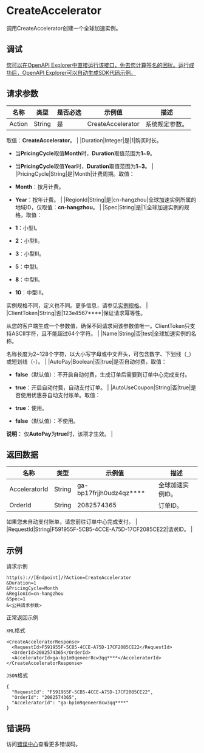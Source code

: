 # CreateAccelerator

调用CreateAccelerator创建一个全球加速实例。

## 调试

[您可以在OpenAPI Explorer中直接运行该接口，免去您计算签名的困扰。运行成功后，OpenAPI Explorer可以自动生成SDK代码示例。](https://api.aliyun.com/#product=Ga&api=CreateAccelerator&type=RPC&version=2019-11-20)

## 请求参数

|名称|类型|是否必选|示例值|描述|
|--|--|----|---|--|
|Action|String|是|CreateAccelerator|系统规定参数。

 取值：**CreateAccelerator**。 |
|Duration|Integer|是|1|购买时长。

 -   当**PricingCycle**取值**Month**时，**Duration**取值范围为**1**~**9**。
-   当**PricingCycle**取值**Year**时，**Duration**取值范围为**1**~**3**。 |
|PricingCycle|String|是|Month|计费周期。取值：

 -   **Month**：按月计费。
-   **Year**：按年计费。 |
|RegionId|String|是|cn-hangzhou|全球加速实例所属的地域ID，仅取值：**cn-hangzhou**。 |
|Spec|String|是|1|全球加速实例的规格，取值：

 -   **1**：小型Ⅰ。
-   **2**：小型Ⅱ。
-   **3**：小型Ⅲ。
-   **5**：中型Ⅰ。
-   **8**：中型Ⅱ。
-   **10**：中型Ⅲ。

 实例规格不同，定义也不同。更多信息，请参见[实例规格](~~153127~~)。 |
|ClientToken|String|否|123e4567\*\*\*\*|保证请求幂等性。

 从您的客户端生成一个参数值，确保不同请求间该参数值唯一。ClientToken只支持ASCII字符，且不能超过64个字符。 |
|Name|String|否|test|全球加速实例的名称。

 名称长度为2~128个字符，以大小写字母或中文开头，可包含数字、下划线（\_）或短划线（-）。 |
|AutoPay|Boolean|否|true|是否自动付费，取值：

 -   **false**（默认值）：不开启自动付费，生成订单后需要到订单中心完成支付。
-   **true**：开启自动付费，自动支付订单。 |
|AutoUseCoupon|String|否|true|是否使用优惠券自动支付账单。取值：

 -   **true**：使用。
-   **false**（默认值）：不使用。

 **说明：** 仅**AutoPay**为**true**时，该项才生效。 |

## 返回数据

|名称|类型|示例值|描述|
|--|--|---|--|
|AcceleratorId|String|ga-bp17frjjh0udz4qz\*\*\*\*|全球加速实例ID。 |
|OrderId|String|2082574365|订单ID。

 如果您未自动支付账单，请您前往订单中心完成支付。 |
|RequestId|String|F591955F-5CB5-4CCE-A75D-17CF2085CE22|请求ID。 |

## 示例

请求示例

```
http(s)://[Endpoint]/?Action=CreateAccelerator
&Duration=1
&PricingCycle=Month
&RegionId=cn-hangzhou
&Spec=1
&<公共请求参数>
```

正常返回示例

`XML`格式

```
<CreateAcceleratorResponse>
  <RequestId>F591955F-5CB5-4CCE-A75D-17CF2085CE22</RequestId>
  <OrderId>2082574365</OrderId>
  <AcceleratorId>ga-bp1m9qeneer8cw3qq****</AcceleratorId>
</CreateAcceleratorResponse>
```

`JSON`格式

```
{
  "RequestId": "F591955F-5CB5-4CCE-A75D-17CF2085CE22",
  "OrderId": "2082574365",
  "AcceleratorId": "ga-bp1m9qeneer8cw3qq****"
}
```

## 错误码

访问[错误中心](https://error-center.alibabacloud.com/status/product/Ga)查看更多错误码。

